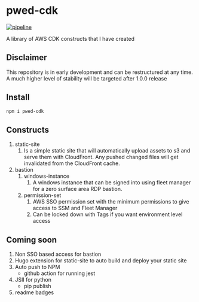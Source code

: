 # pwed-cdk

[![pipeline](https://github.com/pwed/pwed-cdk/actions/workflows/github-actions-test.yaml/badge.svg)](https://github.com/pwed/pwed-cdk/actions/workflows/github-actions-test.yaml)

A library of AWS CDK constructs that I have created

## Disclaimer

This repository is in early development and can be restructured at any time.
A much higher level of stability will be targeted after 1.0.0 release

## Install

``` sh
npm i pwed-cdk
```

## Constructs

1. static-site
   1. Is a simple static site that will automatically upload assets to s3 and serve them with CloudFront. Any pushed changed files will get invalidated from the CloudFront cache.
2. bastion
   1. windows-instance
      1. A windows instance that can be signed into using fleet manager for a zero surface area RDP bastion.
   2. permission-set
      1. AWS SSO permission set with the minimum permissions to give access to SSM and Fleet Manager
      2. Can be locked down with Tags if you want environment level access

## Coming soon

1. Non SSO based access for bastion
2. Hugo extension for static-site to auto build and deploy your static site
3. Auto push to NPM
   - github action for running jest
4. JSII for python
   - pip publish
5. readme badges
